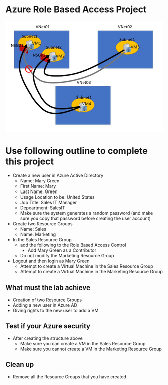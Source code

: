 <!--
    <details><summary>Click for hint</summary><Strong> 

    ``` 
    HINT
    ```
    </Strong></details> 
    <details><summary>Click to see the answer</summary><Strong> 
    
    ```
    ANSWER
    ```
    </Strong></details> 
-->
# Azure Role Based Access Project

![AzureInfrstructure](../Pics/AzureProject1.jpg)

# Use following outline to complete this project

- Create a new user in Azure Active Directory
  - Name: Mary Green
  - First Name: Mary 
  - Last Name: Green
  - Usage Location to be: United States
  - Job Title: Sales IT Manager
  - Depeartment: SalesIT
  - Make sure the system generates a random password (and make sure you copy that password before creating the user account)
- Create two Resource Groups
  - Name: Sales
  - Name: Marketing
- In the Sales Resource Group
  - add the following to the Role Based Access Control
    - Add Mary Green as a Contributor 
  - Do not modify the Marketing Resource Group 
- Logout and then login as Mary Green
  - Attempt to create a Virtual Machine in the Sales Resource Group
  - Attempt to create a Virtual Machine in the Marketing Resource Group

## What must the lab achieve

- Creation of two Resource Groups
- Adding a new user in Azure AD
- Giving rights to the new user to add a VM  

## Test if your Azure security

- After creating the structure above
  - Make sure you can create a VM in the Sales Resource Group
  - Make sure you cannot create a VM in the Marketing Resource Group

## Clean up 
- Remove all the Resource Groups that you have created 
   
